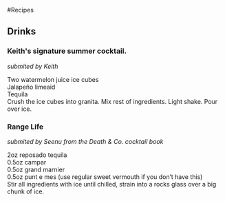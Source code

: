 #Recipes

## Drinks

### Keith's signature summer cocktail.

_submited by Keith_

Two watermelon juice ice cubes\
Jalapeño limeaid\
Tequila\
Crush the ice cubes into granita. Mix rest of ingredients. Light shake. Pour over ice.

### Range Life 

_submited by Seenu from the Death & Co. cocktail book_

2oz reposado tequila\
0.5oz campar\
0.5oz grand marnier\
0.5oz punt e mes (use regular sweet vermouth if you don’t have this)\
Stir all ingredients with ice until chilled, strain into a rocks glass over a big chunk of ice.

